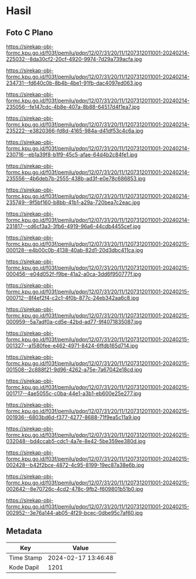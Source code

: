 # Hasil

## Foto C Plano

https://sirekap-obj-formc.kpu.go.id/f03f/pemilu/pdpr/12/07/31/20/11/1207312011001-20240214-225032--8da30cf2-20cf-4920-9974-7d29a739acfa.jpg

https://sirekap-obj-formc.kpu.go.id/f03f/pemilu/pdpr/12/07/31/20/11/1207312011001-20240214-234731--fd640c0b-8b4b-4be1-91fb-dac4097ed063.jpg

https://sirekap-obj-formc.kpu.go.id/f03f/pemilu/pdpr/12/07/31/20/11/1207312011001-20240214-235056--fe147cdc-4b8e-407a-8b88-64517d4f1ea7.jpg

https://sirekap-obj-formc.kpu.go.id/f03f/pemilu/pdpr/12/07/31/20/11/1207312011001-20240214-235222--e3820366-fd8d-4165-984a-d41df53c4c6a.jpg

https://sirekap-obj-formc.kpu.go.id/f03f/pemilu/pdpr/12/07/31/20/11/1207312011001-20240214-230716--eb1a39f8-b1f9-45c5-afae-64d4b2c84fe1.jpg

https://sirekap-obj-formc.kpu.go.id/f03f/pemilu/pdpr/12/07/31/20/11/1207312011001-20240214-235556--4b6deb7b-2555-438b-ad3f-e0e78c686853.jpg

https://sirekap-obj-formc.kpu.go.id/f03f/pemilu/pdpr/12/07/31/20/11/1207312011001-20240214-235749--9f5bf160-b8bb-41b1-a29a-720bea7c2eac.jpg

https://sirekap-obj-formc.kpu.go.id/f03f/pemilu/pdpr/12/07/31/20/11/1207312011001-20240214-231817--cd6cf3a3-3fb6-4919-96a6-44cdb4455cef.jpg

https://sirekap-obj-formc.kpu.go.id/f03f/pemilu/pdpr/12/07/31/20/11/1207312011001-20240215-000128--e4b00c0b-4138-40ab-82d1-20d3dbc411ca.jpg

https://sirekap-obj-formc.kpu.go.id/f03f/pemilu/pdpr/12/07/31/20/11/1207312011001-20240215-000456--e04d052f-f9be-41a2-a0ca-3dd6f950777f.jpg

https://sirekap-obj-formc.kpu.go.id/f03f/pemilu/pdpr/12/07/31/20/11/1207312011001-20240215-000712--8f4ef2f4-c2c1-4f0b-877c-24eb342aa6c8.jpg

https://sirekap-obj-formc.kpu.go.id/f03f/pemilu/pdpr/12/07/31/20/11/1207312011001-20240215-000959--5a7adf0a-cd5e-42bd-ad77-9f4071835087.jpg

https://sirekap-obj-formc.kpu.go.id/f03f/pemilu/pdpr/12/07/31/20/11/1207312011001-20240215-001327--a1580fee-e462-4971-8424-6ffdb165d714.jpg

https://sirekap-obj-formc.kpu.go.id/f03f/pemilu/pdpr/12/07/31/20/11/1207312011001-20240215-001508--2c888f21-9d96-4262-a75e-7a67042e18cd.jpg

https://sirekap-obj-formc.kpu.go.id/f03f/pemilu/pdpr/12/07/31/20/11/1207312011001-20240215-001717--4ae5055c-c0ba-44e1-a3b1-eb600e25e277.jpg

https://sirekap-obj-formc.kpu.go.id/f03f/pemilu/pdpr/12/07/31/20/11/1207312011001-20240215-001936--6803bd6d-f377-4277-8688-71f9ea5c11a9.jpg

https://sirekap-obj-formc.kpu.go.id/f03f/pemilu/pdpr/12/07/31/20/11/1207312011001-20240215-032048--bd4ccab5-cdc1-4a7e-8e42-5be359ee380d.jpg

https://sirekap-obj-formc.kpu.go.id/f03f/pemilu/pdpr/12/07/31/20/11/1207312011001-20240215-002428--b42f2bce-4872-4c95-8199-19ec87a38e6b.jpg

https://sirekap-obj-formc.kpu.go.id/f03f/pemilu/pdpr/12/07/31/20/11/1207312011001-20240215-002642--8e70726c-4cd2-478c-9fb2-f609801b51b0.jpg

https://sirekap-obj-formc.kpu.go.id/f03f/pemilu/pdpr/12/07/31/20/11/1207312011001-20240215-002952--3e76a144-ab05-4f29-bcec-0dbe95c7af60.jpg


## Metadata

| Key        | Value               |
| ---------- | ------------------- |
| Time Stamp | 2024-02-17 13:46:48 |
| Kode Dapil | 1201                |



